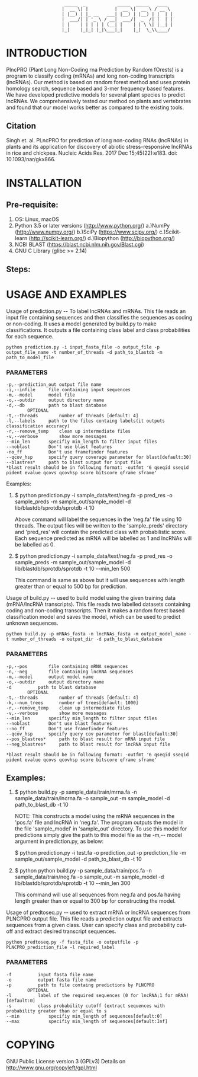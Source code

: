 
                          _____  _            _____  _____   ____  
                         |  __ \| |          |  __ \|  __ \ / __ \ 
                         | |__) | |_ __   ___| |__) | |__) | |  | |
                         |  ___/| | '_ \ / __|  ___/|  _  /| |  | |
                         | |    | | | | | (__| |    | | \ \| |__| |
                         |_|    |_|_| |_|\___|_|    |_|  \_\\____/ 
                                           

#  INTRODUCTION

PlncPRO (Plant Long Non-Coding rna Prediction by Random fOrests) is a program to classify coding (mRNAs) and long non-coding transcripts (lncRNAs).
Our method is based on random forest method and uses protein homology search, sequence based and 3-mer frequency based features. 
We have developed predictive models for several plant species to predict lncRNAs. 
We comprehensively tested our method on plants and vertebrates and found that our model works better as compared to the existing tools.

## Citation
Singh et. al. PLncPRO for prediction of long non-coding RNAs (lncRNAs) in plants and its application for discovery of abiotic stress-responsive lncRNAs in rice and chickpea. Nucleic Acids Res. 2017 Dec 15;45(22):e183. doi: 10.1093/nar/gkx866.


#  INSTALLATION

## Pre-requisite: 
1. OS: Linux, macOS
2. Python 3.5 or later versions (http://www.python.org/)
	a.)NumPy (http://www.numpy.org/)
	b.)SciPy (https://www.scipy.org/)
	c.)Scikit-learn (http://scikit-learn.org/)
	d.)Biopython (http://biopython.org/)
3. NCBI BLAST (https://blast.ncbi.nlm.nih.gov/Blast.cgi)
4. GNU C Library (glibc >= 2.14)

## Steps:


  
#  USAGE AND EXAMPLES

Usage of prediction.py -- To label lncRNAs and mRNAs. This file reads an input
file containing sequences and then classifies the sequences as coding or
non-coding. It uses a model generated by build.py to make classifications.
It outputs a file containing class label and class probabilities for each
sequence.
 
```
python prediction.py -i input_fasta_file -o output_file -p output_file_name -t number_of_threads -d path_to_blastdb -m path_to_model_file
```

### PARAMETERS

```	
-p,--prediction_out	output file name
-i,--infile		file containing input sequences
-m,--model		model file
-o,--outdir		output directory name
-d,--db			path to blast database
		OPTIONAL
-t,--threads		number of threads [default: 4]
-l,--labels		path to the files containg labels(it outputs classification accuracy)
-r,--remove_temp	clean up intermediate files
-v,--verbose		show more messages
--min_len		specifiy min_length to filter input files
--noblast		Don't use blast features
-no_ff			Don't use framefinder features
--qcov_hsp		specify query coverage parameter for blast[default:30]
--blastres*		path to blast output for input file
*blast result should be in following format: -outfmt '6 qseqid sseqid pident evalue qcovs qcovhsp score bitscore qframe sframe'
```
Examples: 
1. $ python prediction.py -i sample_data/test/neg.fa -p pred_res -o sample_preds -m sample_out/sample_model -d lib/blastdb/sprotdb/sprotdb -t 10

   Above command will label the sequences in the 'neg.fa' file using
   10 threads. The output files will be written to the 'sample_preds'
   directory and 'pred_res' will contain the predicted class with
   probabilistic score. Each sequence predicted as mRNA will be
   labelled as 1 and lncRNAs will be labelled as 0.

   

2. $ python prediction.py -i sample_data/test/neg.fa -p pred_res -o sample_preds -m sample_out/sample_model -d lib/blastdb/sprotdb/sprotdb -t 10 --min_len 500

   This command is same as above but it will use sequences with length
   greater than or equal to 500 bp for prediction.

   
     


Usage of build.py -- used to build model using the given training data
(mRNA/lncRNA transcripts). This file reads two labelled datasets
containing coding and non-coding transcripts. Then it makes a random
forest based classification model and saves the model, which can be used
to predict unknown sequences.

 
```
python build.py -p mRNAs_fasta -n lncRNAs_fasta -m output_model_name -t number_of_threads -o output_dir -d path_to_blast_database
```
		
### PARAMETERS   
```
-p,--pos		file containing mRNA sequences
-n,--neg		file containing lncRNA sequences
-m,--model		output model name
-o,--outdir		output directory name
-d			path to blast database
		OPTIONAL
-t,--threads		number of threads [default: 4]
-k,--num_trees		number of trees[default: 1000]
-r,--remove_temp	clean up intermediate files
-v,--verbose		show more messages	
--min_len		specifiy min_length to filter input files
--noblast		Don't use blast features
--no_ff			Don't use framefinder features
--qcov_hsp		specify query cov parameter for blast[default:30]
--pos_blastres*		path to blast result for mRNA input file
--neg_blastres*		path to blast result for lncRNA input file

*blast result should be in following format: -outfmt '6 qseqid sseqid pident evalue qcovs qcovhsp score bitscore qframe sframe' 
```   

## Examples: 
1. $ python build.py -p sample_data/train/mrna.fa -n sample_data/train/lncrna.fa -o sample_out -m sample_model -d path_to_blast_db -t 10

   NOTE: This constructs a model using the mRNA sequences in the
   'pos.fa' file and lncRNA in 'neg.fa'. The program outputs the model in
   the file 'sample_model' in 'sample_out' directory. 
   To use this model for predictions simply give the path to this 
   model file as the -m,-- model argument in prediction.py, as below:
   
    $ python prediction.py -i test.fa -o prediction_out -p prediction_file -m sample_out/sample_model -d path_to_blast_db -t 10

2. $ python python build.py -p sample_data/train/pos.fa -n sample_data/train/neg.fa -o sample_out -m sample_model -d lib/blastdb/sprotdb/sprotdb -t 10 --min_len 300

   This command will use all sequences from neg.fa and pos.fa having
   length greater than or equal to 300 bp for constructing the model.




Usage of predtoseq.py -- used to extract mRNA or lncRNA sequences from
PLNCPRO output file. This file reads a prediction output file and
extracts sequences from a given class. User can specify class and
probability cut-off and extract desired transcript sequences.


```
python predtoseq.py -f fasta_file -o outputfile -p PLNCPRO_prediction_file -l required_label 
```
  		
### PARAMETERS
```
-f			input fasta file name
-o			output fasta file name	
-p			path to file containg predictions by PLNCPRO
		OPTIONAL
-l			label of the required sequences (0 for lncRNA;1 for mRNA) [default:0]
-s			class probability cutoff (extract sequences with probability greater than or equal to s
--min			specifiy min_length of sequences[default:0]
--max			specifiy min_length of sequences[default:Inf]
```



# COPYING

GNU Public License version 3 (GPLv3)
Details on http://www.gnu.org/copyleft/gpl.html

